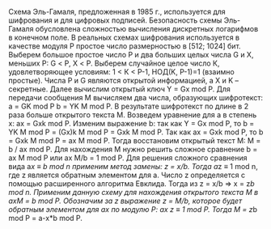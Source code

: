 Схема Эль-Гамаля, предложенная в 1985 г., используется для шифрования и для цифровых подписей. Безопасность схемы Эль-Гамаля обусловлена сложностью вычисления дискретных логарифмов в конечном поле. В реальных схемах шифрования используется в качестве модуля Р простое число размерностью в [512; 1024] бит.
Выберем большое простое число P и два больших целых числа G и X, меньших P: G < Р, X < Р. Выберем случайное целое число К, удовлетворяющее условиям:
1 < К < Р-1,
НОД(K, P-1)=1 (взаимно простые).
Числа P и G являются открытой информацией, а X и K – секретные.
Далее вычислим открытый ключ Y = Gx mod P.
Для передачи сообщения М вычисляем два числа, образующих шифротекст:
a = GK mod P
b = YK M mod P.
В результате шифротекст по длине в 2 раза больше открытого текста М.
Возведем уравнение для a в степень x: ax  = Gxk mod P. 
Изменим выражение b: так как Y = Gx mod P, то b = YK M mod P = (Gx)k M mod P = Gxk M mod P. Так как ax  = Gxk mod P, то b = Gxk M mod P = ax M mod P. Тогда восстановим открытый текст M: M = b / ax  mod P.
Для нахождения M нужно решить сложное сравнение b = ax M mod P или ax M/b  = 1 mod P.
Для решения сложного сравнения вида a*x ≡ b mod n применим метод замены: z = x/b. Тогда a*z ≡ 1 mod n, где z является обратным элементом для a. Число z определяется с помощью расширенного алгоритма Евклида.
Тогда из z = x/b  => x = z*b mod n.
Применим данную схему для нахождения открытого текста M в axM = b mod P. Обозначим за z выражение z = M/b, которое будет обратным элементом для ax по модулю P: ax z ≡ 1 mod P. Тогда M = z*b mod P = a-x*b mod P.

